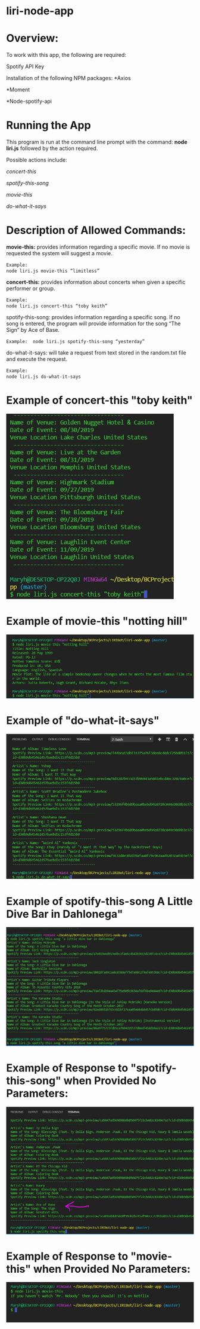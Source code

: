 # liri-node-app

# Overview:

To work with this app, the following are required:

Spotify API Key

Installation of the following NPM packages:
*Axios

*Moment

*Node-spotify-api


# Running the App

This program is run at the command line prompt with the command:
**node liri.js** followed by the action required.

Possible actions include:

_concert-this_

_spotify-this-song_

_movie-this_

_do-what-it-says_


# Description of Allowed Commands:

__movie-this:__ provides information regarding a specific movie. 
If no movie is requested the system will suggest a movie.


  	Example:
	node liri.js movie-this “limitless”


__concert-this:__ provides information about concerts when given a specific performer or group. 
	
    Example:
	node liri.js concert-this “toby keith”


spotify-this-song: provides information regarding a specific song. If no song is entered, the program will provide information for the song “The Sign” by Ace of Base.

	Example:  node liri.js spotify-this-song “yesterday”
  
  
do-what-it-says: will take a request from text stored in the random.txt file and execute the request.

	Example:
	node liri.js do-what-it-says


# Example of concert-this "toby keith"
![Example of concert-this code when called](./images/concert-this.JPG)

# Example of movie-this "notting hill"
![Example of movie-this code when called](./images/movie-this.jpg)

# Example of "do-what-it-says"
![Example of do-what-it-says code when called](./images/do-what-I-Say.jpg)

# Example of spotify-this-song A Little Dive Bar in Dahlonega"
![Example of spotify-this-song code when called](./images/spotify-this-song.jpg)


# Example of Response to "spotify-this-song" when Provided No Parameters:
![Example of spotify-this-song with default input of The Sign by Ace of Base](./images/noSongPassedIn.jpg)


# Example of Response to "movie-this" when Provided No Parameters:
![Example of movie-this response when provided no parameters](./images/movie-thatDefaultResponse.jpg)
